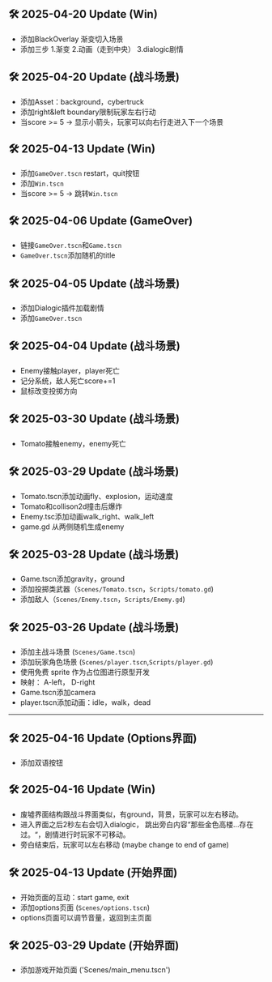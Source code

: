 ## 🛠️ 2025-04-20 Update (Win)
- 添加BlackOverlay 渐变切入场景
- 添加三步 1.渐变 2.动画（走到中央） 3.dialogic剧情


## 🛠️ 2025-04-20 Update (战斗场景)
- 添加Asset：background，cybertruck
- 添加right&left boundary限制玩家左右行动
- 当score >= 5 -> 显示小箭头，玩家可以向右行走进入下一个场景


## 🛠️ 2025-04-13 Update (Win)
- 添加`GameOver.tscn` restart，quit按钮
- 添加`Win.tscn`
- 当score >= 5 -> 跳转`Win.tscn`

## 🛠️ 2025-04-06 Update (GameOver)
- 链接`GameOver.tscn`和`Game.tscn`
- `GameOver.tscn`添加随机的title


## 🛠️ 2025-04-05 Update (战斗场景)
- 添加Dialogic插件加载剧情
- 添加`GameOver.tscn`

## 🛠️ 2025-04-04 Update (战斗场景)
- Enemy接触player，player死亡
- 记分系统，敌人死亡score+=1
- 鼠标改变投掷方向

## 🛠️ 2025-03-30 Update (战斗场景)
- Tomato接触enemy，enemy死亡

## 🛠️ 2025-03-29 Update (战斗场景)
- Tomato.tscn添加动画fly、explosion，运动速度
- Tomato和collison2d撞击后爆炸
- Enemy.tsc添加动画walk_right、walk_left
- game.gd 从两侧随机生成enemy

## 🛠️ 2025-03-28 Update (战斗场景)
- Game.tscn添加gravity，ground
- 添加投掷类武器（`Scenes/Tomato.tscn`，`Scripts/tomato.gd`)
- 添加敌人（`Scenes/Enemy.tscn`，`Scripts/Enemy.gd`)

## 🛠️ 2025-03-26 Update (战斗场景)
- 添加主战斗场景 (`Scenes/Game.tscn`)  
- 添加玩家角色场景 (`Scenes/player.tscn`,`Scripts/player.gd`)
- 使用免费 sprite 作为占位图进行原型开发
- 映射： A-left， D-right 
- Game.tscn添加camera
- player.tscn添加动画：idle，walk，dead

---
## 🛠️ 2025-04-16 Update (Options界面)
- 添加双语按钮

## 🛠️ 2025-04-16 Update (Win)
- 废墟界面结构跟战斗界面类似，有ground，背景，玩家可以左右移动。
- 进入界面之后2秒左右会切入dialogic， 跳出旁白内容“那些金色高楼...存在过。“，剧情进行时玩家不可移动。
- 旁白结束后，玩家可以左右移动 (maybe change to end of game)

## 🛠️ 2025-04-13 Update (开始界面)
- 开始页面的互动：start game, exit
- 添加options页面 (`Scenes/options.tscn`)
- options页面可以调节音量，返回到主页面

## 🛠️ 2025-03-29 Update (开始界面)
- 添加游戏开始页面 ('Scenes/main_menu.tscn')
